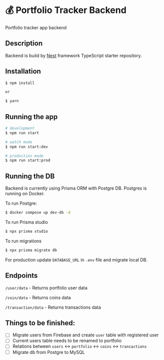 # 💰 Portfolio Tracker Backend

Portfolio tracker app backend

## Description

Backend is build by [Nest](https://github.com/nestjs/nest) framework TypeScript starter repository.

## Installation

```bash
$ npm install

or

$ yarn
```

## Running the app

```bash
# development
$ npm run start

# watch mode
$ npm run start:dev

# production mode
$ npm run start:prod
```

## Running the DB

Backend is currently using Prisma ORM with Postgre DB.
Postgres is running on Docker.

To run Postgre:

```bash
$ docker compose up dev-db -d
```

To run Prisma studio

```bash
$ npx prisma studio
```

To run migrations

```bash
$ npx prisma migrate db
```

For production update `DATABASE_URL` in `.env` file and migrate local DB.

## Endpoints

`/user/data` - Returns portfolio user data

`/coin/data` - Returns coins data

`/transaction/data` - Returns transactions data

## Things to be finished:

- [ ] Migrate users from Firebase and create `user` table with registered user
- [ ] Current users table needs to be renamed to portfolio
- [ ] Relations between `users` <-> `portfolio` <-> `coins` <-> `transactions`
- [ ] Migrate db from Postgre to MySQL
